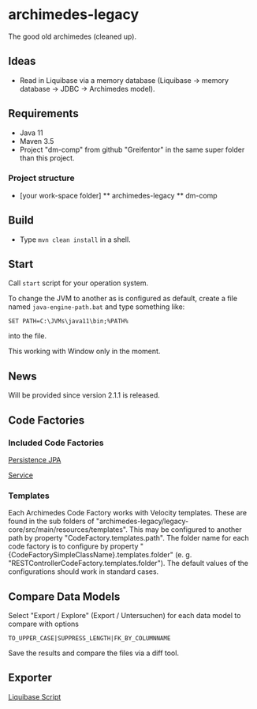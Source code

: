 # archimedes-legacy
The good old archimedes (cleaned up).


## Ideas

* Read in Liquibase via a memory database (Liquibase -> memory database -> JDBC -> Archimedes model).


## Requirements

* Java 11
* Maven 3.5
* Project "dm-comp" from github "Greifentor" in the same super folder than this project.


### Project structure

* [your work-space folder]
** archimedes-legacy
** dm-comp


## Build

* Type `mvn clean install` in a shell.


## Start

Call `start` script for your operation system.

To change the JVM to another as is configured as default, create a file named `java-engine-path.bat` and type 
something like:
```
SET PATH=C:\JVMs\java11\bin;%PATH%
```

into the file.

This working with Window only in the moment.


## News

Will be provided since version 2.1.1 is released.


## Code Factories

### Included Code Factories

[Persistence JPA](./legacy-core/src/main/java/archimedes/codegenerators/persistence/jpa/README.md)

[Service](./legacy-core/src/main/java/archimedes/codegenerators/service/README.md)

### Templates

Each Archimedes Code Factory works with Velocity templates. These are found in the sub folders of 
"archimedes-legacy/legacy-core/src/main/resources/templates". This may be configured to another path by property
"CodeFactory.templates.path". The folder name for each code factory is to configure by property 
"{CodeFactorySimpleClassName}.templates.folder" (e. g. "RESTControllerCodeFactory.templates.folder"). The default 
values of the configurations should work in standard cases.


## Compare Data Models

Select "Export / Explore" (Export / Untersuchen) for each data model to compare with options

```
TO_UPPER_CASE|SUPPRESS_LENGTH|FK_BY_COLUMNNAME
```

Save the results and compare the files via a diff tool.


## Exporter

[Liquibase Script](./legacy-core/src/main/java/archimedes/legacy/exporter/README.md)